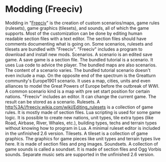 # Modding (Freeciv)

Modding in "[Freeciv](Freeciv)" is the creation of custom scenarios/maps, game rules (rulesets), game graphics (tilesets), and sounds, all of which the game supports. Most of the customization can be done by editing human readable section files with a text editor. The section files should have comments documenting what is going on.
Some scenarios, rulesets and tilesets are bundled with "Freeciv". "Freeciv" includes a program to download and install new mods.
Scenarios.
A scenario is an edited save game. A save game is a section file. The bundled tutorial is a scenario. It uses Lua code to advice the player. The bundled maps are also scenarios.
The content of a scenario varies. The bundled tutorial scenario doesn't even include a map. On the opposite end of the spectrum is the Greatturn community's Europe1901 scenario. It uses a map, cities, units and even alliances to model the Great Powers of Europe before the outbreak of WWI. A common scenario kind is a map with pre set start position for certain nations.
"Freeciv" includes an editor. It can change the current game. The result can be stored as a scenario.
Rulesets.
A [http%3A//freeciv.wikia.com/wiki/Editing_rulesets](ruleset) is a collection of game rules. It is mostly made of section files. Lua scripting is used for some game logic. It is possible to create new nations, unit types, tile extra types (like Road, Airbase, River, Whales, etc.), building types, techs and terrain types without knowing how to program in Lua. A minimal ruleset editor is included in the unfinished 2.6 version.
Tilesets.
A tileset is a collection of game graphics. The graphics for game pieces like unit types and terrain types live here. It is made of section files and png images.
Soundsets.
A collection of game sounds is called a soundset. It is made of section files and Ogg Vorbis sounds. Separate music sets are supported in the unfinished 2.6 version.